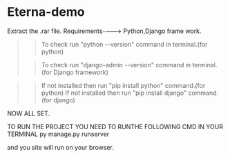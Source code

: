 # Eterna-demo

Extract the .rar file.
Requirements----> Python,Django frame work. 
>> To check run "python --version" command in terminal.(for python)
>
>
>> To check run "django-admin --version" command in terminal.(for Django framework)



>> If not installed then run "pip install python" command.(for python)
>> If not installed then run "pip install django" command.(for django)

NOW ALL SET.

  TO RUN THE PROJECT YOU NEED TO RUNTHE FOLLOWING CMD IN YOUR TERMINAL 
  py manage.py runserver

  and you site will run on your browser.
